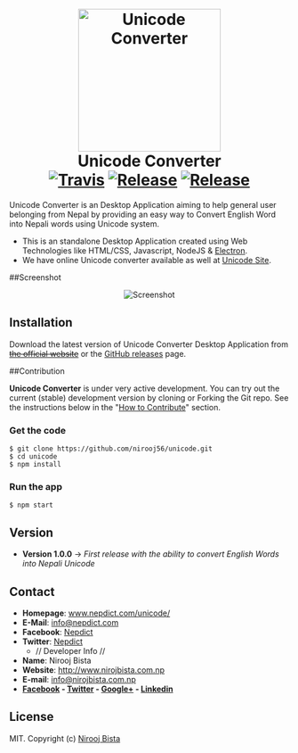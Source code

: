 <h1 align="center">
  <br>
  <img height="256" width="256" src="https://github.com/nirooj56/unicode/blob/master/logo.png" alt="Unicode Converter">
  <br>
  Unicode Converter
  <br>
   <a href="https://travis-ci.org/nirooj56/unicode"><img src="https://travis-ci.org/nirooj56/unicode.svg?branch=master" alt="Travis"></a>
  <a href="https://github.com/nirooj56/unicode/releases"><img src="https://img.shields.io/github/release/nirooj56/unicode.svg" alt="Release"></a>
  <a href="https://github.com/nirooj56/unicode/blob/master/Licence"><img src="https://img.shields.io/github/license/nirooj56/unicode.svg" alt="Release"></a>
  <br>
</h1>

Unicode Converter is an Desktop Application aiming to help general user belonging from Nepal by providing an easy way to Convert English Word into Nepali words using Unicode system.

* This is an standalone Desktop Application created using Web Technologies like HTML/CSS, Javascript, NodeJS & [Electron](electron.github.io).
* We have online Unicode converter available as well at [Unicode Site](www.nepdict.com/unicode).

##Screenshot
<p align="center">
<img src="https://github.com/nirooj56/unicode/blob/master/screenshot.png" title="Screenshot">
</p>

## Installation

Download the latest version of Unicode Converter Desktop Application from ~~[the official website](https://nepdict.com/download/)~~ or the [GitHub releases](https://github.com/nirooj56/unicode/releases) page.

##Contribution

**Unicode Converter** is under very active development. You can try out the current (stable) development version by cloning or Forking the Git repo. See the instructions below in the "[How to Contribute](#how-to-contribute)" section.

### Get the code

```
$ git clone https://github.com/nirooj56/unicode.git
$ cd unicode
$ npm install
```

### Run the app

```
$ npm start
```

## Version

* **Version 1.0.0**
 -> _First release with the ability to convert English Words into Nepali Unicode_
 
## Contact

* **Homepage**: www.nepdict.com/unicode/
* **E-Mail**: info@nepdict.com
* **Facebook**: [Nepdict](http://www.facebook.com/nepdict)
* **Twitter**: [Nepdict](http://www.twitter.com/nepdict)
 	* // Developer Info //
* **Name**: Nirooj Bista
* **Website**: http://www.nirojbista.com.np
* **E-mail**: info@nirojbista.com.np
* **[Facebook](https://www.facebook.com/niroj56) - [Twitter](https://www.twitter.com/nirooj56) - [Google+](https://plus.google.com/+bistanirooj) - [Linkedin](https://www.linkedin.com/in/nirooj56)**

## License

MIT. Copyright (c) [Nirooj Bista](http://nirojbista.com.np)
